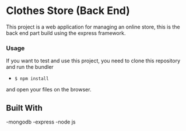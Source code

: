 # Clothes Store (Back End)

This project is a web application for managing an online store, this is the back end part build using the express framework.

### Usage

If you want to test and use this project, you need to clone this repository and run the bundler

- `$ npm install`


and open your files on the browser.

## Built With

-mongodb
-express
-node js